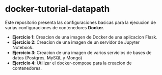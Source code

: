 # docker-tutorial-datapath

Este repositorio presenta las configuraciones basicas para la ejecucion de varias configuraciones de contenedores **Docker**.

* **Ejercicio 1**: Creacion de una imagen de Docker de una aplicacion Flask.
* **Ejercicio 2**: Creacion de una imagen de un servidor de Jupyter Notebook.
* **Ejercicio 3**: Creacion de una imagen de varios servicios de bases de datos (Postgres, MySQL y Mongo)
* **Ejercicio 4**: Utilizar el docker-compose para la creacion de contenedores. 
